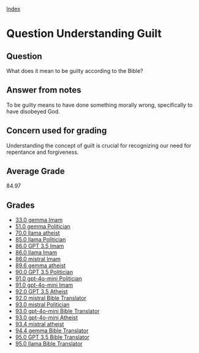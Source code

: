 
[Index](../../index.md)
# Question Understanding Guilt
## Question
What does it mean to be guilty according to the Bible?

## Answer from notes
To be guilty means to have done something morally wrong, specifically to have disobeyed God.

## Concern used for grading
Understanding the concept of guilt is crucial for recognizing our need for repentance and forgiveness.

## Average Grade
84.97

## Grades
 * [33.0 gemma Imam](../answers/gemma_Imam/Understanding_Guilt.md)
 * [51.0 gemma Politician](../answers/gemma_Politician/Understanding_Guilt.md)
 * [70.0 llama atheist](../answers/llama_atheist/Understanding_Guilt.md)
 * [85.0 llama Politician](../answers/llama_Politician/Understanding_Guilt.md)
 * [86.0 GPT 3.5 Imam](../answers/GPT_3.5_Imam/Understanding_Guilt.md)
 * [86.0 llama Imam](../answers/llama_Imam/Understanding_Guilt.md)
 * [86.0 mistral Imam](../answers/mistral_Imam/Understanding_Guilt.md)
 * [89.6 gemma atheist](../answers/gemma_atheist/Understanding_Guilt.md)
 * [90.0 GPT 3.5 Politician](../answers/GPT_3.5_Politician/Understanding_Guilt.md)
 * [91.0 gpt-4o-mini Politician](../answers/gpt-4o-mini_Politician/Understanding_Guilt.md)
 * [91.0 gpt-4o-mini Imam](../answers/gpt-4o-mini_Imam/Understanding_Guilt.md)
 * [92.0 GPT 3.5 Atheist](../answers/GPT_3.5_Atheist/Understanding_Guilt.md)
 * [92.0 mistral Bible Translator](../answers/mistral_Bible_Translator/Understanding_Guilt.md)
 * [93.0 mistral Politician](../answers/mistral_Politician/Understanding_Guilt.md)
 * [93.0 gpt-4o-mini Bible Translator](../answers/gpt-4o-mini_Bible_Translator/Understanding_Guilt.md)
 * [93.0 gpt-4o-mini Atheist](../answers/gpt-4o-mini_Atheist/Understanding_Guilt.md)
 * [93.4 mistral atheist](../answers/mistral_atheist/Understanding_Guilt.md)
 * [94.4 gemma Bible Translator](../answers/gemma_Bible_Translator/Understanding_Guilt.md)
 * [95.0 GPT 3.5 Bible Translator](../answers/GPT_3.5_Bible_Translator/Understanding_Guilt.md)
 * [95.0 llama Bible Translator](../answers/llama_Bible_Translator/Understanding_Guilt.md)
